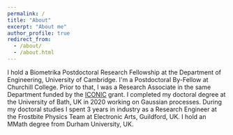 ```yaml
---
permalink: /
title: "About"
excerpt: "About me"
author_profile: true
redirect_from: 
  - /about/
  - /about.html
---
```


I hold a Biometrika Postdoctoral Research Fellowship at the Department of Engineering, University of Cambridge. I'm a Postdoctoral By-Fellow at Churchill College. Prior to that, I was a Research Associate in the same Department funded by the <a href="https://iconicmath.org/" target="_blank">ICONIC</a> grant. I completed my doctoral degree at the University of Bath, UK in 2020 working on Gaussian processes. During my doctoral studies I spent 3 years in industry as a Research Engineer at the Frostbite Physics Team at Electronic Arts, Guildford, UK. I hold an MMath degree from Durham University, UK.

